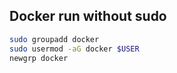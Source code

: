 ## Docker run without sudo

```bash
sudo groupadd docker
sudo usermod -aG docker $USER
newgrp docker
```

